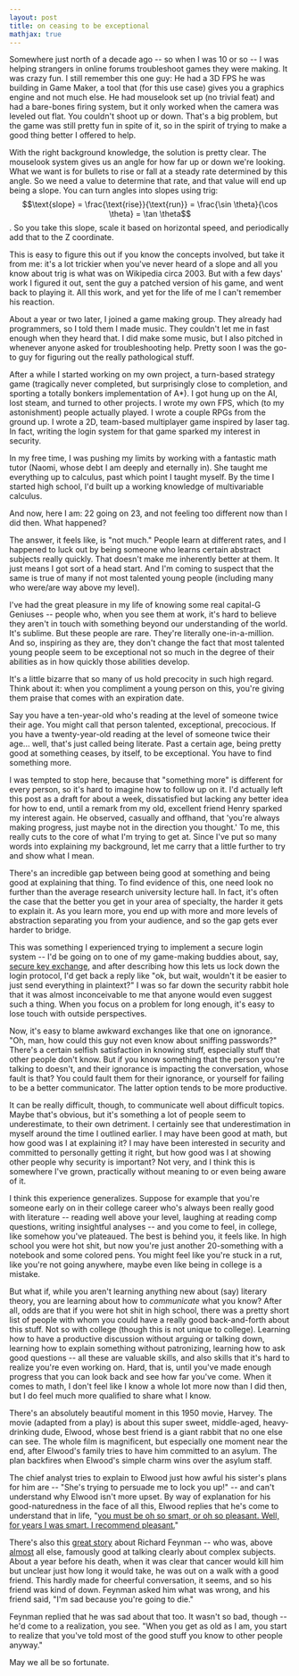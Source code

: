 ```yaml
---
layout: post
title: on ceasing to be exceptional
mathjax: true
---
```


Somewhere just north of a decade ago -- so when I was 10 or so -- I was helping strangers in online forums troubleshoot games they were making. It was crazy fun. I still remember this one guy: He had a 3D FPS he was building in Game Maker, a tool that (for this use case) gives you a graphics engine and not much else. He had mouselook set up (no trivial feat) and had a bare-bones firing system, but it only worked when the camera was leveled out flat. You couldn't shoot up or down. That's a big problem, but the game was still pretty fun in spite of it, so in the spirit of trying to make a good thing better I offered to help.

With the right background knowledge, the solution is pretty clear. The mouselook system gives us an angle for how far up or down we're looking. What we want is for bullets to rise or fall at a steady rate determined by this angle. So we need a value to determine that rate, and that value will end up being a slope. You can turn angles into slopes using trig: $$\text{slope} = \frac{\text{rise}}{\text{run}} = \frac{\sin \theta}{\cos \theta} = \tan \theta$$. So you take this slope, scale it based on horizontal speed, and periodically add that to the Z coordinate.

This is easy to figure this out if you know the concepts involved, but take it from me: it's a lot trickier when you've never heard of a slope and all you know about trig is what was on Wikipedia circa 2003. But with a few days' work I figured it out, sent the guy a patched version of his game, and went back to playing it. All this work, and yet for the life of me I can't remember his reaction.

About a year or two later, I joined a game making group. They already had programmers, so I told them I made music. They couldn't let me in fast enough when they heard that. I did make some music, but I also pitched in whenever anyone asked for troubleshooting help. Pretty soon I was the go-to guy for figuring out the really pathological stuff.

After a while I started working on my own project, a turn-based strategy game (tragically never completed, but surprisingly close to completion, and sporting a totally bonkers implementation of A\*). I got hung up on the AI, lost steam, and turned to other projects. I wrote my own FPS, which (to my astonishment) people actually played. I wrote a couple RPGs from the ground up. I wrote a 2D, team-based multiplayer game inspired by laser tag. In fact, writing the login system for that game sparked my interest in security.

In my free time, I was pushing my limits by working with a fantastic math tutor (Naomi, whose debt I am deeply and eternally in). She taught me everything up to calculus, past which point I taught myself. By the time I started high school, I'd built up a working knowledge of multivariable calculus.

And now, here I am: 22 going on 23, and not feeling too different now than I did then. What happened?

The answer, it feels like, is "not much." People learn at different rates, and I happened to luck out by being someone who learns certain abstract subjects really quickly. That doesn't make me inherently better at them. It just means I got sort of a head start. And I'm coming to suspect that the same is true of many if not most talented young people (including many who were/are way above my level).

I've had the great pleasure in my life of knowing some real capital-G Geniuses -- people who, when you see them at work, it's hard to believe they aren't in touch with something beyond our understanding of the world. It's sublime. But these people are rare. They're literally one-in-a-million. And so, inspiring as they are, they don't change the fact that most talented young people seem to be exceptional not so much in the degree of their abilities as in how quickly those abilities develop.

It's a little bizarre that so many of us hold precocity in such high regard. Think about it: when you compliment a young person on this, you're giving them praise that comes with an expiration date.

Say you have a ten-year-old who's reading at the level of someone twice their age. You might call that person talented, exceptional, precocious. If you have a twenty-year-old reading at the level of someone twice their age... well, that's just called being literate. Past a certain age, being pretty good at something ceases, by itself, to be exceptional. You have to find something more.

I was tempted to stop here, because that "something more" is different for every person, so it's hard to imagine how to follow up on it. I'd actually left this post as a draft for about a week, dissatisfied but lacking any better idea for how to end, until a remark from my old, excellent friend Henry sparked my interest again. He observed, casually and offhand, that 'you're always making progress, just maybe not in the direction you thought.' To me, this really cuts to the core of what I'm trying to get at. Since I've put so many words into explaining my background, let me carry that a little further to try and show what I mean.

There's an incredible gap between being good at something and being good at explaining that thing. To find evidence of this, one need look no further than the average research university lecture hall. In fact, it's often the case that the better you get in your area of specialty, the harder it gets to explain it. As you learn more, you end up with more and more levels of abstraction separating you from your audience, and so the gap gets ever harder to bridge.

This was something I experienced trying to implement a secure login system -- I'd be going on to one of my game-making buddies about, say, [secure key exchange](https://en.wikipedia.org/wiki/Diffie%E2%80%93Hellman_key_exchange), and after describing how this lets us lock down the login protocol, I'd get back a reply like "ok, but wait, wouldn't it be easier to just send everything in plaintext?" I was so far down the security rabbit hole that it was almost inconceivable to me that anyone would even suggest such a thing. When you focus on a problem for long enough, it's easy to lose touch with outside perspectives.

Now, it's easy to blame awkward exchanges like that one on ignorance. "Oh, man, how could this guy not even know about sniffing passwords?" There's a certain selfish satisfaction in knowing stuff, especially stuff that other people don't know. But if you know something that the person you're talking to doesn't, and their ignorance is impacting the conversation, whose fault is that? You could fault them for their ignorance, or yourself for failing to be a better communicator. The latter option tends to be more productive.

It can be really difficult, though, to communicate well about difficult topics. Maybe that's obvious, but it's something a lot of people seem to underestimate, to their own detriment. I certainly see that underestimation in myself around the time I outlined earlier. I may have been good at math, but how good was I at explaining it? I may have been interested in security and committed to personally getting it right, but how good was I at showing other people why security is important? Not very, and I think this is somewhere I've grown, practically without meaning to or even being aware of it.

I think this experience generalizes. Suppose for example that you're someone early on in their college career who's always been really good with literature -- reading well above your level, laughing at reading comp questions, writing insightful analyses -- and you come to feel, in college, like somehow you've plateaued. The best is behind you, it feels like. In high school you were hot shit, but now you're just another 20-something with a notebook and some colored pens. You might feel like you're stuck in a rut, like you're not going anywhere, maybe even like being in college is a mistake.

But what if, while you aren't learning anything new about (say) literary theory, you are learning about how to _communicate_ what you know? After all, odds are that if you were hot shit in high school, there was a pretty short list of people with whom you could have a really good back-and-forth about this stuff. Not so with college (though this is not unique to college). Learning how to have a productive discussion without arguing or talking down, learning how to explain something without patronizing, learning how to ask good questions -- all these are valuable skills, and also skills that it's hard to realize you're even working on. Hard, that is, until you've made enough progress that you can look back and see how far you've come. When it comes to math, I don't feel like I know a whole lot more now than I did then, but I do feel much more qualified to share what I know.

There's an absolutely beautiful moment in this 1950 movie, Harvey. The movie (adapted from a play) is about this super sweet, middle-aged, heavy-drinking dude, Elwood, whose best friend is a giant rabbit that no one else can see. The whole film is magnificent, but especially one moment near the end, after Elwood's family tries to have him committed to an asylum. The plan backfires when Elwood's simple charm wins over the asylum staff.

The chief analyst tries to explain to Elwood just how awful his sister's plans for him are -- "She's trying to persuade me to lock you up!" -- and can't understand why Elwood isn't more upset. By way of explanation for his good-naturedness in the face of all this, Elwood replies that he's come to understand that in life, "[you must be oh so smart, or oh so pleasant. Well, for years I was smart. I recommend pleasant.](https://www.youtube.com/watch?v=EzOIhLJ1C-Y)"

There's also this <a href="http://longnow.org/essays/richard-feynman-connection-machine/">great story</a> about Richard Feynman -- who was, above [almost](https://thebaffler.com/outbursts/surely-youre-a-creep-mr-feynman-mcneill) all else, famously good at talking clearly about complex subjects. About a year before his death, when it was clear that cancer would kill him but unclear just how long it would take, he was out on a walk with a good friend. This hardly made for cheerful conversation, it seems, and so his friend was kind of down. Feynman asked him what was wrong, and his friend said, "I'm sad because you're going to die."

Feynman replied that he was sad about that too. It wasn't so bad, though -- he'd come to a realization, you see. "When you get as old as I am, you start to realize that you've told most of the good stuff you know to other people anyway."

May we all be so fortunate.

